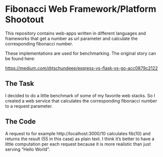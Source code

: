 # Fibonacci Web Framework/Platform Shootout

This repository contains web-apps written in different languages and frameworks that get a number as url parameter and calculate the corresponding fibonacci number.

These implementations are used for benchmarking. The original story can be found here:

https://medium.com/@tschundeee/express-vs-flask-vs-go-acc0879c2122

## The Task
I decided to do a little benchmark of some of my favorite web stacks. So I created a web service that calculates the corresponding fibonacci number to a request parameter.

## The Code
A request to for example http://localhost:3000/10 calculates fib(10) and returns the result (55 in this case) as plain text. I think it’s better to have a little computation per each request because it is more realistic than just serving “Hello World”.

